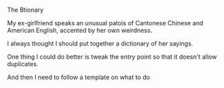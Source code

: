 The Btionary

My ex-girlfriend speaks an unusual patois of Cantonese Chinese and American English, accented by her own weirdness. 

I always thought I should put together a dictionary of her sayings.

One thing I could do better is tweak the entry point so that it doesn't allow duplicates.

And then I need to follow a template on what to do

